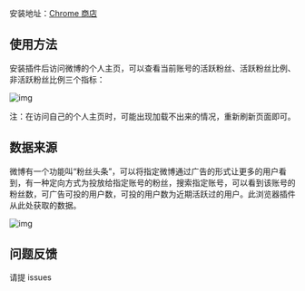 安装地址：[Chrome 商店](https://chrome.google.com/webstore/detail/%E5%BE%AE%E5%8D%9A%E6%B4%BB%E8%B7%83%E7%B2%89%E4%B8%9D%E6%9F%A5%E7%9C%8B%E5%99%A8/ckiholkhcmfpcbnpepmmngmadloleddm)

## 使用方法

安装插件后访问微博的个人主页，可以查看当前账号的活跃粉丝、活跃粉丝比例、非活跃粉丝比例三个指标：

![img](https://i.loli.net/2019/10/22/4rpWlk398DKBz5T.png)

注：在访问自己的个人主页时，可能出现加载不出来的情况，重新刷新页面即可。

## 数据来源

微博有一个功能叫“粉丝头条”，可以将指定微博通过广告的形式让更多的用户看到，有一种定向方式为投放给指定账号的粉丝，搜索指定账号，可以看到该账号的粉丝数，可广告可投的用户数，可投的用户数为近期活跃过的用户。此浏览器插件从此处获取的数据。

![img](https://i.loli.net/2019/10/22/imVIFOURHTwqcCJ.png)

## 问题反馈

请提 issues
